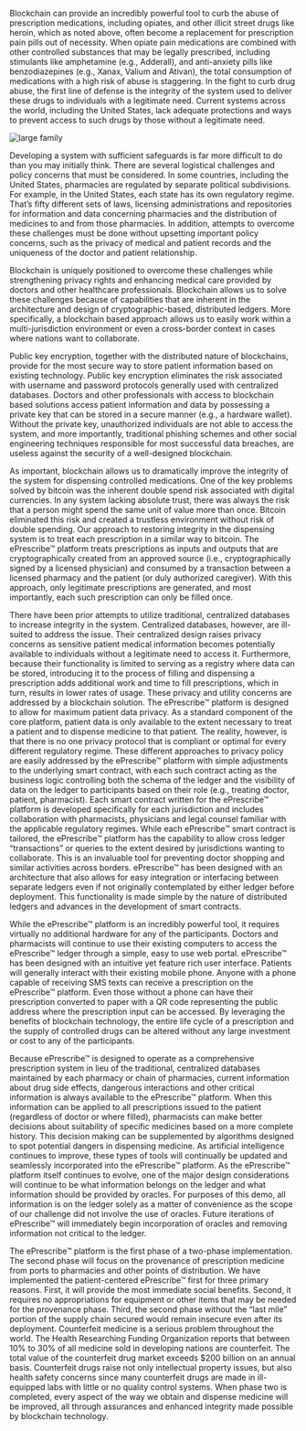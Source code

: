 Blockchain can provide an incredibly powerful tool to curb the abuse of prescription medications, including opiates, and other illicit street drugs like heroin, which as noted above, often become a replacement for prescription pain pills out of necessity.  When opiate pain medications are combined with other controlled substances that may be legally prescribed, including stimulants like amphetamine (e.g., Adderall), and anti-anxiety pills like benzodiazepines (e.g., Xanax, Valium and Ativan), the total consumption of medications with a high risk of abuse is staggering.  In the fight to curb drug abuse, the first line of defense is the integrity of the system used to deliver these drugs to individuals with a legitimate need.  Current systems across the world, including the United States, lack adequate protections and ways to prevent access to such drugs by those without a legitimate need.  

![large family](https://s3.amazonaws.com/epharmamedia/familybig.jpeg)

Developing a system with sufficient safeguards is far more difficult to do than you may initially think.  There are several logistical challenges and policy concerns that must be considered.  In some countries, including the United States, pharmacies are regulated by separate political subdivisions.  For example, in the United States, each state has its own regulatory regime.  That’s fifty different sets of laws, licensing administrations and repositories for information and data concerning pharmacies and the distribution of medicines to and from those pharmacies.  In addition, attempts to overcome these challenges must be done without upsetting important policy concerns, such as the privacy of medical and patient records and the uniqueness of the doctor and patient relationship.  

Blockchain is uniquely positioned to overcome these challenges while strengthening privacy rights and enhancing medical care provided by doctors and other healthcare professionals.  Blockchain allows us to solve these challenges because of capabilities that are inherent in the architecture and design of cryptographic-based, distributed ledgers.  More specifically, a blockchain based approach allows us to easily work within a multi-jurisdiction environment or even a cross-border context in cases where nations want to collaborate. 

Public key encryption, together with the distributed nature of blockchains, provide for the most secure way to store patient information based on existing technology.  Public key encryption eliminates the risk associated with username and password protocols generally used with centralized databases.  Doctors and other professionals with access to blockchain based solutions access patient information and data by possessing a private key that can be stored in a secure manner (e.g., a hardware wallet).  Without the private key, unauthorized individuals are not able to access the system, and more importantly, traditional phishing schemes and other social engineering techniques responsible for most successful data breaches, are useless against the security of a well-designed blockchain.

As important, blockchain allows us to dramatically improve the integrity of the system for dispensing controlled medications. One of the key problems solved by bitcoin was the inherent double spend risk associated with digital currencies. In any system lacking absolute trust, there was always the risk that a person might spend the same unit of value more than once. Bitcoin eliminated this risk and created a trustless environment without risk of double spending. Our approach to restoring integrity in the dispensing system is to treat each prescription in a similar way to bitcoin. The ePrescribe™ platform treats prescriptions as inputs and outputs that are cryptographically created from an approved source (i.e., cryptographically signed by a licensed physician) and consumed by a transaction between a licensed pharmacy and the patient (or duly authorized caregiver). With this approach, only legitimate prescriptions are generated, and most importantly, each such prescription can only be filled once.

There have been prior attempts to utilize traditional, centralized databases to increase integrity in the system. Centralized databases, however, are ill-suited to address the issue. Their centralized design raises privacy concerns as sensitive patient medical information becomes potentially available to individuals without a legitimate need to access it. Furthermore, because their functionality is limited to serving as a registry where data can be stored, introducing it to the process of filling and dispensing a prescription adds additional work and time to fill prescriptions, which in turn, results in lower rates of usage. These privacy and utility concerns are addressed by a blockchain solution. The ePrescribe™ platform is designed to allow for maximum patient data privacy. As a standard component of the core platform, patient data is only available to the extent necessary to treat a patient and to dispense medicine to that patient. The reality, however, is that there is no one privacy protocol that is compliant or optimal for every different regulatory regime. These different approaches to privacy policy are easily addressed by the ePrescribe™ platform with simple adjustments to the underlying smart contract, with each such contract acting as the business logic controlling both the schema of the ledger and the visibility of data on the ledger to participants based on their role (e.g., treating doctor, patient, pharmacist). Each smart contract written for the ePrescribe™ platform is developed specifically for each jurisdiction and includes collaboration with pharmacists, physicians and legal counsel familiar with the applicable regulatory regimes. While each ePrescribe™ smart contract is tailored, the ePrescribe™ platform has the capability to allow cross ledger “transactions” or queries to the extent desired by jurisdictions wanting to collaborate. This is an invaluable tool for preventing doctor shopping and similar activities across borders. ePrescribe™ has been designed with an architecture that also allows for easy integration or interfacing between separate ledgers even if not originally contemplated by either ledger before deployment. This functionality is made simple by the nature of distributed ledgers and advances in the development of smart contracts.

While the ePrescribe™ platform is an incredibly powerful tool, it requires virtually no additional hardware for any of the participants. Doctors and pharmacists will continue to use their existing computers to access the ePrescribe™ ledger through a simple, easy to use web portal. ePrescribe™ has been designed with an intuitive yet feature rich user interface. Patients will generally interact with their existing mobile phone. Anyone with a phone capable of receiving SMS texts can receive a prescription on the ePrescribe™ platform. Even those without a phone can have their prescription converted to paper with a QR code representing the public address where the prescription input can be accessed. By leveraging the benefits of blockchain technology, the entire life cycle of a prescription and the supply of controlled drugs can be altered without any large investment or cost to any of the participants.

Because ePrescribe™ is designed to operate as a comprehensive prescription system in lieu of the traditional, centralized databases maintained by each pharmacy or chain of pharmacies, current information about drug side effects, dangerous interactions and other critical information is always available to the ePrescribe™ platform. When this information can be applied to all prescriptions issued to the patient (regardless of doctor or where filled), pharmacists can make better decisions about suitability of specific medicines based on a more complete history. This decision making can be supplemented by algorithms designed to spot potential dangers in dispensing medicine. As artificial intelligence continues to improve, these types of tools will continually be updated and seamlessly incorporated into the ePrescribe™ platform. As the ePrescribe™ platform itself continues to evolve, one of the major design considerations will continue to be what information belongs on the ledger and what information should be provided by oracles. For purposes of this demo, all information is on the ledger solely as a matter of convenience as the scope of our challenge did not involve the use of oracles. Future iterations of ePrescribe™ will immediately begin incorporation of oracles and removing information not critical to the ledger.

The ePrescribe™ platform is the first phase of a two-phase implementation. The second phase will focus on the provenance of prescription medicine from ports to pharmacies and other points of distribution. We have implemented the patient-centered ePrescribe™ first for three primary reasons. First, it will provide the most immediate social benefits. Second, it requires no appropriations for equipment or other items that may be needed for the provenance phase. Third, the second phase without the “last mile” portion of the supply chain secured would remain insecure even after its deployment. Counterfeit medicine is a serious problem throughout the world. The Health Researching Funding Organization reports that between 10% to 30% of all medicine sold in developing nations are counterfeit. The total value of the counterfeit drug market exceeds $200 billion on an annual basis. Counterfeit drugs raise not only intellectual property issues, but also health safety concerns since many counterfeit drugs are made in ill-equipped labs with little or no quality control systems. When phase two is completed, every aspect of the way we obtain and dispense medicine will be improved, all through assurances and enhanced integrity made possible by blockchain technology.
